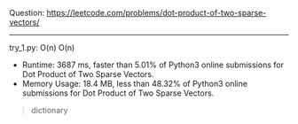 Question: https://leetcode.com/problems/dot-product-of-two-sparse-vectors/

---

try_1.py: O(n) O(n)

* Runtime: 3687 ms, faster than 5.01% of Python3 online submissions for Dot Product of Two Sparse Vectors.
* Memory Usage: 18.4 MB, less than 48.32% of Python3 online submissions for Dot Product of Two Sparse Vectors.

> dictionary
